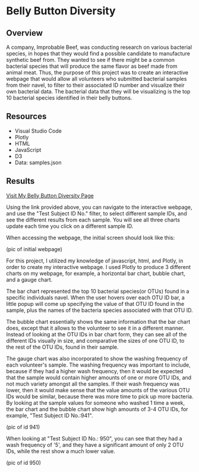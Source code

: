 # Belly Button Diversity

## Overview 

A company, Improbable Beef, was conducting research on various bacterial species, in hopes that they would find a possible candidate to manufacture synthetic beef from. They wanted to see if there might be a common bacterial species that will produce the same flavor as beef made from animal meat. Thus, the purpose of this project was to create an interactive webpage that would allow all volunteers who submitted bacterial samples from their navel, to filter to their associated ID number and visualize their own bacterial data. The bacterial data that they will be visualizing is the top 10 bacterial species identified in their belly buttons. 

## Resources
* Visual Studio Code 
* Plotly
* HTML
* JavaScript
* D3
* Data: samples.json

## Results 

[Visit My Belly Button Diversity Page](https://lucky777b.github.io/Belly_Button_Diversity/)

Using the link provided above, you can navigate to the interactive webpage, and use the "Test Subject ID No." filter, to select different sample IDs, and see the different results from each sample. You will see all three charts update each time you click on a different sample ID.

When accessing the webpage, the initial screen should look like this: 

(pic of initial webpage)

For this project, I utilized my knowledge of javascript, html, and Plotly, in order to create my interactive webpage. I used Plotly to produce 3 different charts on my webpage, for example, a horizontal bar chart, bubble chart, and a gauge chart. 

The bar chart represented the top 10 bacterial species(or OTUs) found in a specific individuals navel. When the user hovers over each OTU ID bar, a little popup will come up specifying the value of that OTU ID found in the sample, plus the names of the bacteria species associated with that OTU ID. 

The bubble chart essentially shows the same information that the bar chart does, except that it allows to the volunteer to see it in a different manner. Instead of looking at the OTU IDs in bar chart form, they can see all of the different IDs visually in size, and comparative the sizes of one OTU ID, to the rest of the OTU IDs, found in their sample. 

The gauge chart was also incorporated to show the washing frequency of each volunteer's sample. The washing frequency was important to include, because if they had a higher wash frequency, then it would be expected that the sample would contain higher amounts of one or more OTU IDs, and not much variety amongst all the samples. If their wash frequency was lower, then it would make sense that the value amounts of the various OTU IDs would be similar, because there was more time to pick up more bacteria. By looking at the sample values for someone who washed 1 time a week, the bar chart and the bubble chart show high amounts of 3-4 OTU IDs, for example, "Test Subject ID No.:941". 

(pic of id 941)

When looking at "Test Subject ID No.: 950", you can see that they had a wash frequency of '5', and they have a significant amount of only 2 OTU IDs, while the rest show a much lower value. 

(pic of id 950)
